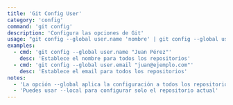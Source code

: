 ```yaml
---
title: 'Git Config User'
category: 'config'
command: 'git config'
description: 'Configura las opciones de Git'
usage: "git config --global user.name 'nombre' | git config --global user.email 'email'"
examples:
  - cmd: 'git config --global user.name "Juan Pérez"'
    desc: 'Establece el nombre para todos los repositorios'
  - cmd: 'git config --global user.email "juan@ejemplo.com"'
    desc: 'Establece el email para todos los repositorios'
notes:
  - 'La opción --global aplica la configuración a todos los repositorios'
  - 'Puedes usar --local para configurar solo el repositorio actual'
---
```

